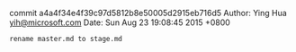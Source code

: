 commit a4a4f34e4f39c97d5812b8e50005d2915eb716d5
Author: Ying Hua <yih@microsoft.com>
Date:   Sun Aug 23 19:08:45 2015 +0800

    rename master.md to stage.md
